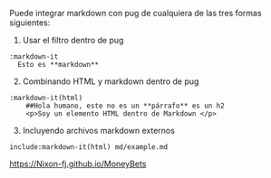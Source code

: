 Puede integrar markdown con pug de cualquiera de las tres formas siguientes:

1. Usar el filtro dentro de pug

```
:markdown-it
  Esto es **markdown**
```

2. Combinando HTML y markdown dentro de pug

```
:markdown-it(html)
    ##Hola humano, este no es un **párrafo** es un h2    
    <p>Soy un elemento HTML dentro de Markdown </p>
```

3. Incluyendo archivos markdown externos

```
include:markdown-it(html) md/example.md
```

https://Nixon-fj.github.io/MoneyBets
